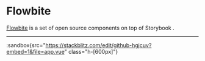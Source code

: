 # Flowbite

[Flowbite](https://flowbite.com) is a set of open source components on top of Storybook .

---

:sandbox{src="https://stackblitz.com/edit/github-hgjcuv?embed=1&file=app.vue" class="h-[600px]"}
